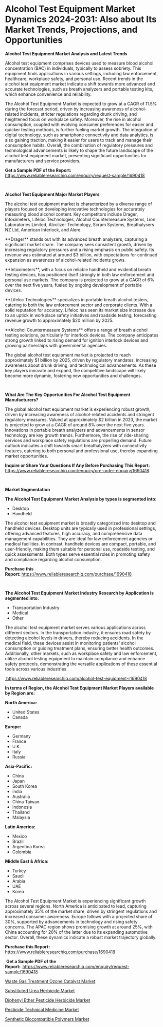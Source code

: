<p><h1>Alcohol Test Equipment Market Dynamics 2024-2031: Also about Its Market Trends, Projections, and Opportunities</h1></p><p><strong>Alcohol Test Equipment Market Analysis and Latest Trends</strong></p>
<p><p>Alcohol test equipment comprises devices used to measure blood alcohol concentration (BAC) in individuals, typically to assess sobriety. This equipment finds applications in various settings, including law enforcement, healthcare, workplace safety, and personal use. Recent trends in the alcohol test equipment market indicate a shift towards more advanced and accurate technologies, such as breath analyzers and portable testing kits, which enhance convenience and reliability.</p><p>The Alcohol Test Equipment Market is expected to grow at a CAGR of 11.5% during the forecast period, driven by increasing awareness of alcohol-related incidents, stricter regulations regarding drunk driving, and heightened focus on workplace safety. Moreover, the rise in alcohol consumption, coupled with evolving consumer preferences for easier and quicker testing methods, is further fueling market growth. The integration of digital technology, such as smartphone connectivity and data analytics, is also gaining traction, making it easier for users to track and manage their consumption habits. Overall, the combination of regulatory pressures and technological advancements is likely to shape the future landscape of the alcohol test equipment market, presenting significant opportunities for manufacturers and service providers.</p></p>
<p><strong>Get a Sample PDF of the Report:&nbsp;</strong> <a href="https://www.reliableresearchiq.com/enquiry/request-sample/1690418?utm_campaign=1735&utm_medium=2&utm_source=Github&utm_content=ia&utm_term=17102024&utm_id=alcohol-test-equipment">https://www.reliableresearchiq.com/enquiry/request-sample/1690418</a></p>
<p>&nbsp;</p>
<p><strong>Alcohol Test Equipment Major Market Players</strong></p>
<p><p>The alcohol test equipment market is characterized by a diverse range of players focused on developing innovative technologies for accurately measuring blood alcohol content. Key competitors include Drager, Intoximeters, Lifeloc Technologies, Alcohol Countermeasure Systems, Lion Laboratories Limited, Alcolizer Technology, Scram Systems, Breathalysers NZ Ltd, American Interlock, and Alere.</p><p>**Drager** stands out with its advanced breath analyzers, capturing a significant market share. The company sees consistent growth, driven by increasing regulatory pressures and a rising emphasis on public safety. Its revenue was estimated at around $3 billion, with expectations for continued expansion as awareness of alcohol-related incidents grows.</p><p>**Intoximeters**, with a focus on reliable handheld and evidential breath testing devices, has positioned itself strongly in both law enforcement and personal use markets. The company is projected to grow at a CAGR of 6% over the next five years, fueled by ongoing development of portable devices.</p><p>**Lifeloc Technologies** specializes in portable breath alcohol testers, catering to both the law enforcement sector and corporate clients. With a solid reputation for accuracy, Lifeloc has seen its market size increase due to an uptick in workplace safety initiatives and roadside testing, forecasting revenue growth to approximately $20 million by 2025.</p><p>**Alcohol Countermeasure Systems** offers a range of breath alcohol testing solutions, particularly for interlock devices. The company anticipates strong growth linked to rising demand for ignition interlock devices and growing partnerships with governmental agencies.</p><p>The global alcohol test equipment market is projected to reach approximately $1 billion by 2025, driven by regulatory mandates, increasing awareness about drunk driving, and technological advancements. As these key players innovate and expand, the competitive landscape will likely become more dynamic, fostering new opportunities and challenges.</p></p>
<p>&nbsp;</p>
<p><strong>What Are The Key Opportunities For Alcohol Test Equipment Manufacturers?</strong></p>
<p><p>The global alcohol test equipment market is experiencing robust growth, driven by increasing awareness of alcohol-related accidents and stringent regulatory measures. Valued at approximately $2 billion in 2023, the market is projected to grow at a CAGR of around 8% over the next five years. Innovations in portable breath analyzers and advancements in sensor technology are key growth trends. Furthermore, the rise of ride-sharing services and workplace safety regulations are propelling demand. Future outlook indicates a shift towards smart breathalyzers with connectivity features, catering to both personal and professional use, thereby expanding market opportunities.</p></p>
<p><strong>Inquire or Share Your Questions If Any Before Purchasing This Report:</strong> <a href="https://www.reliableresearchiq.com/enquiry/pre-order-enquiry/1690418?utm_campaign=1735&utm_medium=2&utm_source=Github&utm_content=ia&utm_term=17102024&utm_id=alcohol-test-equipment">https://www.reliableresearchiq.com/enquiry/pre-order-enquiry/1690418</a></p>
<p>&nbsp;</p>
<p><strong>Market Segmentation</strong></p>
<p><strong>The Alcohol Test Equipment Market Analysis by types is segmented into:</strong></p>
<p><ul><li>Desktop</li><li>Handheld</li></ul></p>
<p><p>The alcohol test equipment market is broadly categorized into desktop and handheld devices. Desktop units are typically used in professional settings, offering advanced features, high accuracy, and comprehensive data management capabilities. They are ideal for law enforcement agencies or medical facilities. In contrast, handheld devices are compact, portable, and user-friendly, making them suitable for personal use, roadside testing, and quick assessments. Both types serve essential roles in promoting safety and compliance regarding alcohol consumption.</p></p>
<p><strong>Purchase this Report:&nbsp;</strong><a href="https://www.reliableresearchiq.com/purchase/1690418?utm_campaign=1735&utm_medium=2&utm_source=Github&utm_content=ia&utm_term=17102024&utm_id=alcohol-test-equipment">https://www.reliableresearchiq.com/purchase/1690418</a></p>
<p>&nbsp;</p>
<p><strong>The Alcohol Test Equipment Market Industry Research by Application is segmented into:</strong></p>
<p><ul><li>Transportation Industry</li><li>Medical</li><li>Other</li></ul></p>
<p><p>The alcohol test equipment market serves various applications across different sectors. In the transportation industry, it ensures road safety by detecting alcohol levels in drivers, thereby reducing accidents. In the medical field, these devices assist in monitoring patients' alcohol consumption or guiding treatment plans, ensuring better health outcomes. Additionally, other markets, such as workplace safety and law enforcement, utilize alcohol testing equipment to maintain compliance and enhance safety protocols, demonstrating the versatile applications of these essential tools across various industries.</p></p>
<p><a href="https://www.reliableresearchiq.com/alcohol-test-equipment-r1690418?utm_campaign=1735&utm_medium=2&utm_source=Github&utm_content=ia&utm_term=17102024&utm_id=alcohol-test-equipment">&nbsp;https://www.reliableresearchiq.com/alcohol-test-equipment-r1690418</a></p>
<p><strong>In terms of Region, the Alcohol Test Equipment Market Players available by Region are:</strong></p>
<p>
    <p> <strong> North America: </strong>
        <ul>
            <li>United States</li>
            <li>Canada</li>
        </ul>
        </p> 
    <p> <strong> Europe: </strong>
        <ul>
            <li>Germany</li>
            <li>France</li>
            <li>U.K.</li>
            <li>Italy</li>
            <li>Russia</li>
        </ul>
        </p> 
    <p> <strong> Asia-Pacific: </strong>
        <ul>
            <li>China</li>
            <li>Japan</li>
            <li>South Korea</li>
            <li>India</li>
            <li>Australia</li>
            <li>China Taiwan</li>
            <li>Indonesia</li>
            <li>Thailand</li>
            <li>Malaysia</li>
        </ul>
        </p> 
    <p> <strong> Latin America: </strong>
        <ul>
            <li>Mexico</li>
            <li>Brazil</li>
            <li>Argentina Korea</li>
            <li>Colombia</li>
        </ul>
        </p> 
    <p> <strong> Middle East & Africa: </strong>
        <ul>
            <li>Turkey</li>
            <li>Saudi</li>
            <li>Arabia</li>
            <li>UAE</li>
            <li>Korea</li>
        </ul>
    </p>
    </p>
<p><p>The Alcohol Test Equipment Market is experiencing significant growth across several regions. North America is anticipated to lead, capturing approximately 35% of the market share, driven by stringent regulations and increased consumer awareness. Europe follows with a projected share of 30%, supported by advancements in technology and rising safety concerns. The APAC region shows promising growth at around 25%, with China accounting for 20% of the latter due to its expanding automotive sector. Overall, these dynamics indicate a robust market trajectory globally.</p></p>
<p><strong>Purchase this Report: </strong><a href="https://www.reliableresearchiq.com/purchase/1690418?utm_campaign=1735&utm_medium=2&utm_source=Github&utm_content=ia&utm_term=17102024&utm_id=alcohol-test-equipment">https://www.reliableresearchiq.com/purchase/1690418</a></p>
<p>&nbsp;<strong>Get a Sample PDF of the Report:&nbsp;&nbsp;</strong><a href="https://www.reliableresearchiq.com/enquiry/request-sample/1690418?utm_campaign=1735&utm_medium=2&utm_source=Github&utm_content=ia&utm_term=17102024&utm_id=alcohol-test-equipment">https://www.reliableresearchiq.com/enquiry/request-sample/1690418</a></p>
<p><strong></strong></p>
<p><p><a href="https://www.linkedin.com/pulse/waste-gas-treatment-ozone-catalyst-market-global-trends-iabdf?utm_campaign=1735&utm_medium=2&utm_source=Github&utm_content=ia&utm_term=17102024&utm_id=alcohol-test-equipment">Waste Gas Treatment Ozone Catalyst Market</a></p><p><a href="https://www.linkedin.com/pulse/substituted-urea-herbicide-market-global-regional-analysis-xti2e?utm_campaign=1735&utm_medium=2&utm_source=Github&utm_content=ia&utm_term=17102024&utm_id=alcohol-test-equipment">Substituted Urea Herbicide Market</a></p><p><a href="https://www.linkedin.com/pulse/influencing-factors-diphenyl-ether-pesticide-herbicide-market-on36e?utm_campaign=1735&utm_medium=2&utm_source=Github&utm_content=ia&utm_term=17102024&utm_id=alcohol-test-equipment">Diphenyl Ether Pesticide Herbicide Market</a></p><p><a href="https://www.linkedin.com/pulse/pesticide-technical-medicine-market-refracting-trends-zm5ue?utm_campaign=1735&utm_medium=2&utm_source=Github&utm_content=ia&utm_term=17102024&utm_id=alcohol-test-equipment">Pesticide Technical Medicine Market</a></p><p><a href="https://www.linkedin.com/pulse/global-synthetic-biocompatible-polymers-market-focus-application-xdfof?utm_campaign=1735&utm_medium=2&utm_source=Github&utm_content=ia&utm_term=17102024&utm_id=alcohol-test-equipment">Synthetic Biocompatible Polymers Market</a></p></p>